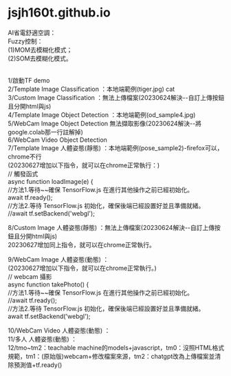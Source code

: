 # jsjh160t.github.io

AI省電舒適空調：<br>
Fuzzy控制：<br>
(1)MOM去模糊化模式；<br>
(2)SOM去模糊化模式。<br><br>

1/啟動TF demo<br>
2/Template Image Classification ：本地端範例(tiger.jpg) cat<br>
3/Custom Image Classification  ：無法上傳檔案(20230624解決--自訂上傳按鈕且分開html與js)<br>
4/Template Image Object Detection ：本地端範例(od_sample4.jpg)<br>
5/WebCam Image Object Detection  無法擷取影像(20230624解決--將google.colab那一行註解掉)<br>
6/WebCam Video Object Detection<br>
7/Template Image 人體姿態(靜態) ：本地端範例(pose_sample2)-firefox可以，chrome不行<br>
  (20230627增加以下指令，就可以在chrome正常執行：)<br>
  // 觸發函式<br>
  async function loadImage(e) {<br>
        //方法1.等待~~確保 TensorFlow.js 在進行其他操作之前已經初始化。<br>
        await tf.ready();<br>
        //方法2.等待 TensorFlow.js 初始化，確保後端已經設置好並且準備就緒。<br>
        //await tf.setBackend('webgl'); <br>   
        
8/Custom Image 人體姿態(靜態) ：無法上傳檔案(20230624解決--自訂上傳按鈕且分開html與js)<br>
  20230627增加同上指令，就可以在chrome正常執行。<br>

9/WebCam Image 人體姿態(動態) ：<br>
  (20230627增加以下指令，就可以在chrome正常執行。)<br>
  // webcam 攝影<br>
  async function takePhoto() {<br>
    //方法1.等待~~確保 TensorFlow.js 在進行其他操作之前已經初始化。<br>
    //await tf.ready();<br>
    //方法2.等待 TensorFlow.js 初始化，確保後端已經設置好並且準備就緒。<br>
    await tf.setBackend('webgl');<br>
    
10/WebCam Video 人體姿態(動態) ：<br>
11/多人 人體姿態(動態) ：<br>
12/tmo~tm2：teachable machine的models+javascript，tm0：沒照HTML格式規範，tm1：(原始版)webcam+修改檔案來源，tm2：chatgpt改為上傳檔案並清除預測值+tf.ready()

